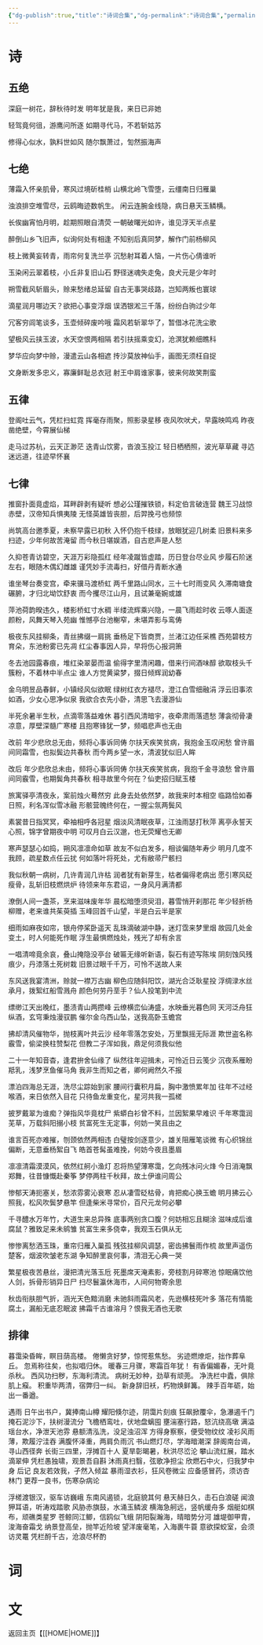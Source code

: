 ```yaml
---
{"dg-publish":true,"title":"诗词合集","dg-permalink":"诗词合集","permalink":"/诗词合集/","dgPassFrontmatter":true}
---
```


# 诗
## 五绝
深庭一树花，辞秋待时发
明年犹是我，来日已非她
 
轻驾竟何徂，游鹰问所逐
如期寻代马，不若斩姑苏
 
修得心似水，孰料世如风
随尔飘萧过，訇然振海声
 
 
 
## 七绝
薄霜入怀亲肌骨，寒风过境斫桂梢
山横北岭飞雪堕，云缰南日归雁巢
 
浊浪排空堆雪尽，云鸥晦迹数帆生。
闲云连腕金线隐，病日悬天玉鳞横。
 
长俟幽宵怕月明，趁期照眼自清荧
一朝破曙光如许，谁见浮天半点星

醉倒山乡飞旧声，似询何处有相逢
不知别后真同梦，解作门前杨柳风

枝上微黄妄转青，雨帘何复洗兰亭
沉愁射耳着人恼，一片伤心倩谁听

玉染闲云翠着枝，小丘非复旧山石
野径迷魂失走兔，良犬元是少年时
 
朔雪截风斩眉头，赊来愁绪总延留
自古无事哭歧路，岂知两叛也寰球
 
滴星润月哪边天？欲把心事变浮烟
误洒银淞三千落，纷纷白驹过少年
 
冗客穷闾笔谈多，玉壶倾碎废吟哦
霜风若斩翠华了，暂借冰花洗尘歌
 
望极风云挟玉波，水天空恨两相隔
若引扶摇乘变幻，沧溟犹赖细瞧科
 
梦华应向梦中赊，漫遣云山各相遮
抟沙莫放神仙手，画图无须枉自捉
 
文身断发多忠义，寡廉鲜耻总衣冠
射王中肩谁家事，彼来何故笑荆蛮
 
## 五律
登阁吐云气，凭栏扫虹霓
挥毫存雨聚，照影录星移
夜风吹吠犬，早露映鸣鸡
昨夜凿绝壁，今霄展仙梯

走马过苏杭，云天正渺茫
迭青山饮雾，沓浪玉投江
轻日栖栖照，波光草草藏
寻迒迷远道，往迹早怀襄
 
 
 
## 七律
推窗扑面竟虚焰，耳畔辟剥有疑听
想必公瑾摧铁锁，料定伯言破连营
魏王习战惊赤壁，汉帝知兵惧夷陵
无怪英雄皆丧胆，后羿挽弓也频惊
 
尚筑高台邀季夏，未察早露已初秋
入怀仍抱千枝绿，放眼犹迎几树柔
旧景料来多扫迹，少年何故苦淹留
而今秋日堪娱酒，自古悲声是人愁
 
久抑苍青访碧空，天涯万彩隐孤红
经年凌蹴皆虚踏，历日登台尽业风
步履石阶迷左右，眼随木偶幻雌雄
谨凭妙手流毒扫，好借丹青断水通

谁坐琴台奏变宫，牵来骥马渡桥虹
两千里路山同水，三十七时雨变风
久滞南塘食碾腑，才归北坳饮舒衷
而今攫尽江山月，且试兼毫婉或雄
 
萍池荷韵暌违久，楼影桥虹寸水稠
半缕流辉乘兴隐，一晨飞雨趁时收
云啄人面逐颜粉，风舞天琴入苑幽
惟憾亭台池榭窄，未堪弄影与鸾俦

极夜东风挂柳条，青丝拂缀一肩挑
垂杨足下皆商贾，兰渚江边任采樵
西苑碧枝方育朵，东池粉雾已先凋
红尘春事因人异，早将伤心报洞箫

冬去池园露春痕，堆红染翠晏而温
偷得字里清闲趣，借来行间酒味醇
欲取枝头千簇粉，不着林中半点尘
谁人方觉黄粱梦，掇日倾辉润幼春

金乌明昱品春鲜，小镇经风似欲眠
绿树红衣方褪尽，澄江白雪细融涓
浮云旧事浓如酒，少女心思净似泉
我欲合衣先小卧，清思飞去漫游仙
 
半死余暑半生秋，点滴零落益难休
暮引西风清暗宇，夜牵肃雨落遗愁
薄衾彻骨凄凉意，厚壁深髓广寒楼
且抱寒锋犹一梦，频唱悲声也无由
 
改前
年少悲欣总无由，频将心事诉同俦
尔扶天疾笑贫病，我抱金玉叹闲愁
曾许眉间同霜雪，也拟鬓边共春秋
而今两乡望一水，清波犹似旧人眸
 
改后
年少悲欣总未由，频将心事诉同俦
尔扶天疾笑贫病，我抱千金寻浪愁
曾许眉间同霰雪，也期鬓角共春秋
相寻故里今何在？仙吏招归赋玉楼
 
旅寓驿亭清夜永，案前烛火蓦然穷
此身去处依然梦，故我来时本相空
临路恰如春日照，利名浑似雪冰融
形骸营魄终何在，一握尘氛两鬓风
 
素裳昔日指冥冥，牵袖相呼各冠星
烟淡风清眠夜草，江浊雨瑟打秋萍
离亭永誓天心照，锦字曾期夜中明
可叹月白云汉邈，也无荧耀也无卿
 
寒声瑟瑟心如捣，朔风凛凛命如草
故友不似白发多，相谈偏随年寿少
明月几度不我顾，疏星数点任云扰
何如落叶将死处，尤有敝帚尸骸扫
 
我似秋朝一病树，几许青润几许枯
润者犹有新芽生，枯者偏得老病出
愿引寒风砭瘦骨，乱斩旧枝燃烘炉
待领来年东君诏，一身风月满清都
 
潦倒人间一盏茶，烹来滋味废年华
晨松暗堕须臾泪，暮雪悄开刹那花
年少轻折杨柳赠，老来谁共茱萸插
玉峰回首千山望，半是白云半是家
 
细雨如麻夜如帘，银舟停桨卧遥天
乱珠滴破湖中静，迷灯霑来梦里烟
故园几处金变土，时人何能死作眠
浮生最惧燃烛处，残光了却有余言
 
一唱清啼竟余哀，叠山掩隐没亭台
破匾无缘听新语，裂石有迹写陈埃
阴刻蚀风残痕少，丹漆落土死树栽
旧景过眼千千万，可怜不送故人来
 
东风送我宴清洲，赊就一襟万古幽
柳色应随斜阳饮，湖光合泛耿星投
浮绸渌水丝承月，拨絮红船雪溅舟
颜色何劳丹垩手？仙人投笔到中流

缥缈江天出晚红，墨渍青山两攒峰
云缭横峦仙涛盛，水映垂光暮色同
天河泛舟狂纵酒，玄穹秉烛漫驭鹏
催尔金乌西山坠，送我高卧玉蟾宫
 
拂却清风催物华，抛枝离叶共云沙
经年零落怎安处，万里飘摇无际涯
欺世盗名称霰雪，偷梁换柱赞梨花
但教二子浑如我，鼎足何须我似他
 
二十一年知音杳，逢君拚舍仙缘了
纵然往年迎揖未，可怜近日云笺少
沉夜系雁盼羝乳，浅梦烹鱼催马角
我非生而知之者，卿何阙然久不报
 
漂泊四海总无涯，洗尽尘踪始到家
腰间行囊积月扁，胸中激愤累年加
往年不过经喉酒，来日依然入目花
只待鱼龙重变化，星河共我一孤槎

披罗戴翠为谁痴？弹指风华竟枕尸
紫蟒白衫曾不料，兰因絮果早难识
千年寒霭润芜草，万载斜阳搦小枝
贫富死生无定事，何妨一笑且由之

谁言百死亦难摧，刎颈依然两相违
白璧按剑逐意少，雄关阻雁笔谈微
有心织锦丝偏断，无意垂杨絮自飞
皓首苍髯虽难挽，何妨今夜且墨眉
 
凛凛清霜漠漠风，依然红舸小渔灯
忍将热望薄寒霭，乞向残冰问火烽
今日消淹飘郑舞，往昔慷慨赴秦筝
梦停两柱千秋拜，故土伊谁问周公
 
惨郁天涛扼塞关，愁浓雰雾沁衰寒
忍从凄雪砭枯骨，肯把痴心换玉蟾
明月拂云心照我，松风吹鬓梦悬竿
但逢柴米寻常价，百尺元龙何必攀

千寻醴水万年竹，大道生来总异殊
底事两别贪口腹？何妨相忘且糊涂
滋味成后谁腐鼠？雅致足来未鹓雏
贫富生来多侥幸，我观玉石俱从无

惨惨离愁洒玉珠，重帘归雁入巢孤
残弦挂柳风调瑟，密齿拂鬟雨作梳
故里声遥伤楚客，烟波吹皱老东湖
争知醉里哀何事，清泪无心典一哭
 
繁星极夜苦悬丝，漫把清光落玉卮
死墨席天淹素影，旁枝割月碎寒池
惊眠痛饮他人剑，拆骨形销异日尸
扫尽鬟瀛休海市，人间何物寄余思
 
秋齿衔肤胆气折，涵光天色黯消磨
未驰斜雨霜风老，先逊横枝死叶多
落花有情能腐土，漏船无底忍眠波
拂霜千古谁溶月？恨我无酒也无歌
 
 
## 排律
暮霭染昏眸，瞑目荫高楼。
倦懒贪好梦，惊愕惹焦愁。
劣迹燃燎炬，拙作葬阜丘。
忽焉称往矣，也拟唱归休。
暖春三月骤，寒霜百年犹！
有香偏媚春，无叶竟杀秋。
西风功扫秽，东海利清流。
病树无妙种，劲草有顽蔸。
净洗栏中蠹，俱除肌上瘊。
积重毕两清，宿弊归一纠。
新身辞旧袄，朽物焕鲜篝。
辣手百年砺，始出一番遒。

遇雨
日午出书户，冀捧南山樽
耀阳倏尔迹，阴霭片刻痕
狂飙掀覆伞，急瀑遏千门
掩石泥沙下，扶树漫流分
飞檐栖鸾吐，伏地盘螭囤
壅湍塞行路，怒沆绕高墩
满溢瑶台水，净泄天池雰
悬额清泓洗，没足浊沼浑
方得身察察，便受物纹纹
凌衫风雨薄，欺履泞洼吞
满腹怀泽重，两肩负雨沉
书山燃灯尽，学海暗潮深
辞阁南台谒，寻山西径奔
长街三四里，浮摊百十人
夏旱彰暍暑，秋洪尽峾沦
攀山流红展，踏水滴翠伸
凭栏愚独啸，观景吾自斟
沐雨真扫翳，弦歌净担尘
欣燃石中火，归我梦中身
后记
良友若效我，孑然入倾盆
暴雨湿衣衫，狂风卷微尘
应备感冒药，须访杏林门
更荐一良书，伤寒杂病论

浮槎渡银汉，驱车访巍峨
东南风遏锁，北庭貌其何
悬天赫日久，击石白浪磋
闻浪狎耳语，听涛戏踏歌
风胁赤旗鼓，水涌玉鳞波
横海急舸远，竖帆缓舟多
烟艇如棋布，顽礁类星罗
苍鲸同江鲫，信鸥似飞蛾
阴阳裂瀚海，晴暗势分河
雄堤御甲胄，浚海奋霜戈
纳景登高垒，抛竿近险坡
望洋废毫笔，入海裹牛蓑
意欲探蛟室，会须访灵鼍
凭栏酹千古，沧浪尽杯酌

# 词
# 文
返回主页【[[HOME\|HOME]]】
